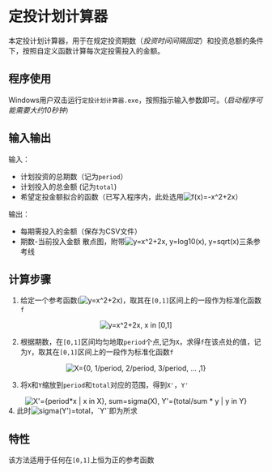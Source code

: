 # 定投计划计算器


本定投计划计算器，用于在规定投资期数（*投资时间间隔固定*）和投资总额的条件下，按照自定义函数计算每次定投需投入的金额。

## 程序使用

Windows用户双击运行`定投计划计算器.exe`，按照指示输入参数即可。（*启动程序可能需要大约10秒钟*） 

## 输入输出

输入：
- 计划投资的总期数（记为`period`）
- 计划投入的总金额 (记为`total`)
- 希望定投金额拟合的函数（已写入程序内，此处选用<img src="https://latex.codecogs.com/png.latex?f(x)=-x^2+2x" alt="f(x)=-x^2+2x">）


输出：
- 每期需投入的金额（保存为CSV文件）
- 期数-当前投入金额 散点图，附带<img src="https://latex.codecogs.com/png.latex?y=-x^2+2x, y=\log_{10}(x), y=\sqrt{x}" alt="y=x^2+2x, y=log10(x), y=sqrt(x)" >三条参考线


## 计算步骤

1. 给定一个参考函数(<img src="https://latex.codecogs.com/png.latex?  y=-x^{2}+2x" alt="y=x^2+2x">)，取其在`[0,1]`区间上的一段作为标准化函数`f`
<div align=center><img src="https://latex.codecogs.com/png.latex?f(x)=-x^2+2x,x\in\left[0,1\right]" "f(x)=-x^2+2x" alt="y=x^2+2x, x in [0,1]"></div>

2. 根据期数，在`[0,1]`区间均匀地取`period`个点,记为`X`，求得`f`在该点处的值，记为`Y`，取其在`[0,1]`区间上的一段作为标准化函数`f`
<div  align=center><img src="http://chart.googleapis.com/chart?cht=tx&chl= $$
X=\lbrace 0,\frac{1}{period},\frac{2}{period},\frac{2}{period} ,...,1\rbrace \\
Y=f(X)
$$" style="border:none;" alt="X={0, 1/period, 2/period, 3/period, ... ,1}"></div>

3. 将`X`和`Y`缩放到`period`和`total`对应的范围，得到`X'`，`Y'`

<div align=center><img src="http://chart.googleapis.com/chart?cht=tx&chl= $$
X^{\prime} = \lbrace period \cdot x \mid x \in X \rbrace \\
\\
sum = \sum _{x \in X}  x \\
Y^{\prime} = \lbrace \frac{total}{sum} \cdot y \mid y \in Y \rbrace \\
$$" style="border:none;" alt="X'={period*x | x in X}, sum=sigma(X), Y'={total/sum * y | y in Y}"></div>
4. 此时<img src="https://latex.codecogs.com/png.latex?\sum _{y \in Y^{\prime}} y = total" alt="sigma(Y')=total">，`Y'`即为所求


## 特性

该方法适用于任何在`[0,1]`上恒为正的参考函数


